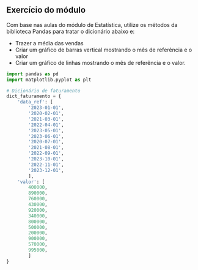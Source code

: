 ## Exercício do módulo

Com base nas aulas do módulo de Estatística, utilize os métodos da biblioteca Pandas para tratar o dicionário abaixo e:
- Trazer a média das vendas
- Criar um gráfico de barras vertical mostrando o mês de referência e o valor
- Criar um gráfico de linhas mostrando o mês de referência e o valor.

```python
import pandas as pd
import matplotlib.pyplot as plt

# Dicionário de faturamento
dict_faturamento = {
    'data_ref': [
        '2023-01-01', 
        '2020-02-01', 
        '2021-03-01', 
        '2022-04-01', 
        '2023-05-01',
        '2023-06-01', 
        '2020-07-01', 
        '2021-08-01', 
        '2022-09-01', 
        '2023-10-01',
        '2022-11-01', 
        '2023-12-01',
        ],
    'valor': [
        400000, 
        890000, 
        760000, 
        430000, 
        920000,
        340000, 
        800000, 
        500000, 
        200000, 
        900000,
        570000, 
        995000,
        ]
}